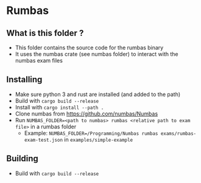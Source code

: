# Rumbas 

## What is this folder ?

- This folder contains the source code for the rumbas binary
- It uses the numbas crate (see numbas folder) to interact with the numbas exam files

## Installing

- Make sure python 3 and rust are installed (and added to the path)
- Build with `cargo build --release`
- Install with `cargo install --path .`
- Clone numbas from https://github.com/numbas/Numbas
- Run `NUMBAS_FOLDER=<path to numbas> rumbas <relative path to exam file>` in a rumbas folder
  - Example: `NUMBAS_FOLDER=/Programming/Numbas rumbas exams/rumbas-exam-test.json` in `examples/simple-example`

## Building

- Build with `cargo build --release`
